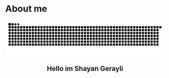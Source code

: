 # About me

<img src="https://github.com/shayangerayli/shayangerayli/blob/main/Image.svg">

<h2 align="center">Hello im Shayan Gerayli</h2>
